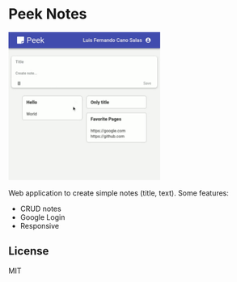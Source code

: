 # Peek Notes

<img src="./screeanshots/1.gif" width="300"/>

Web application to create simple notes (title, text).
Some features:

- CRUD notes
- Google Login
- Responsive

## License

MIT
